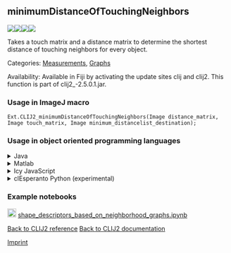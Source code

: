 ## minimumDistanceOfTouchingNeighbors
<img src="images/mini_empty_logo.png"/><img src="images/mini_clij2_logo.png"/><img src="images/mini_clijx_logo.png"/><img src="images/mini_cle_logo.png"/>

Takes a touch matrix and a distance matrix to determine the shortest distance of touching neighbors for every object.

Categories: [Measurements](https://clij.github.io/clij2-docs/reference__measurement), [Graphs](https://clij.github.io/clij2-docs/reference__graph)

Availability: Available in Fiji by activating the update sites clij and clij2.
This function is part of clij2_-2.5.0.1.jar.

### Usage in ImageJ macro
```
Ext.CLIJ2_minimumDistanceOfTouchingNeighbors(Image distance_matrix, Image touch_matrix, Image minimum_distancelist_destination);
```


### Usage in object oriented programming languages



<details>

<summary>
Java
</summary>
<pre class="highlight">// init CLIJ and GPU
import net.haesleinhuepf.clij2.CLIJ2;
import net.haesleinhuepf.clij.clearcl.ClearCLBuffer;
CLIJ2 clij2 = CLIJ2.getInstance();

// get input parameters
ClearCLBuffer distance_matrix = clij2.push(distance_matrixImagePlus);
ClearCLBuffer touch_matrix = clij2.push(touch_matrixImagePlus);
minimum_distancelist_destination = clij2.create(distance_matrix);
</pre>

<pre class="highlight">
// Execute operation on GPU
clij2.minimumDistanceOfTouchingNeighbors(distance_matrix, touch_matrix, minimum_distancelist_destination);
</pre>

<pre class="highlight">
// show result
minimum_distancelist_destinationImagePlus = clij2.pull(minimum_distancelist_destination);
minimum_distancelist_destinationImagePlus.show();

// cleanup memory on GPU
clij2.release(distance_matrix);
clij2.release(touch_matrix);
clij2.release(minimum_distancelist_destination);
</pre>

</details>



<details>

<summary>
Matlab
</summary>
<pre class="highlight">% init CLIJ and GPU
clij2 = init_clatlab();

% get input parameters
distance_matrix = clij2.pushMat(distance_matrix_matrix);
touch_matrix = clij2.pushMat(touch_matrix_matrix);
minimum_distancelist_destination = clij2.create(distance_matrix);
</pre>

<pre class="highlight">
% Execute operation on GPU
clij2.minimumDistanceOfTouchingNeighbors(distance_matrix, touch_matrix, minimum_distancelist_destination);
</pre>

<pre class="highlight">
% show result
minimum_distancelist_destination = clij2.pullMat(minimum_distancelist_destination)

% cleanup memory on GPU
clij2.release(distance_matrix);
clij2.release(touch_matrix);
clij2.release(minimum_distancelist_destination);
</pre>

</details>



<details>

<summary>
Icy JavaScript
</summary>
<pre class="highlight">// init CLIJ and GPU
importClass(net.haesleinhuepf.clicy.CLICY);
importClass(Packages.icy.main.Icy);

clij2 = CLICY.getInstance();

// get input parameters
distance_matrix_sequence = getSequence();
distance_matrix = clij2.pushSequence(distance_matrix_sequence);
touch_matrix_sequence = getSequence();
touch_matrix = clij2.pushSequence(touch_matrix_sequence);
minimum_distancelist_destination = clij2.create(distance_matrix);
</pre>

<pre class="highlight">
// Execute operation on GPU
clij2.minimumDistanceOfTouchingNeighbors(distance_matrix, touch_matrix, minimum_distancelist_destination);
</pre>

<pre class="highlight">
// show result
minimum_distancelist_destination_sequence = clij2.pullSequence(minimum_distancelist_destination)
Icy.addSequence(minimum_distancelist_destination_sequence);
// cleanup memory on GPU
clij2.release(distance_matrix);
clij2.release(touch_matrix);
clij2.release(minimum_distancelist_destination);
</pre>

</details>



<details>

<summary>
clEsperanto Python (experimental)
</summary>
<pre class="highlight">import pyclesperanto_prototype as cle

cle.minimum_distance_of_touching_neighbors(distance_matrix, touch_matrix, minimum_distancelist_destination)

</pre>



</details>





### Example notebooks
<a href="https://github.com/clEsperanto/pyclesperanto_prototype/tree/master/demo/neighbors/shape_descriptors_based_on_neighborhood_graphs.ipynb"><img src="images/language_python.png" height="20"/></a> [shape_descriptors_based_on_neighborhood_graphs.ipynb](https://github.com/clEsperanto/pyclesperanto_prototype/tree/master/demo/neighbors/shape_descriptors_based_on_neighborhood_graphs.ipynb)  


[Back to CLIJ2 reference](https://clij.github.io/clij2-docs/reference)
[Back to CLIJ2 documentation](https://clij.github.io/clij2-docs)

[Imprint](https://clij.github.io/imprint)

